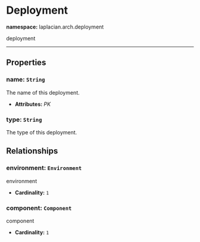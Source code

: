 # **Deployment**
**namespace:** laplacian.arch.deployment

deployment



---

## Properties

### name: `String`
The name of this deployment.
- **Attributes:** *PK*

### type: `String`
The type of this deployment.

## Relationships

### environment: `Environment`
environment
- **Cardinality:** `1`

### component: `Component`
component
- **Cardinality:** `1`